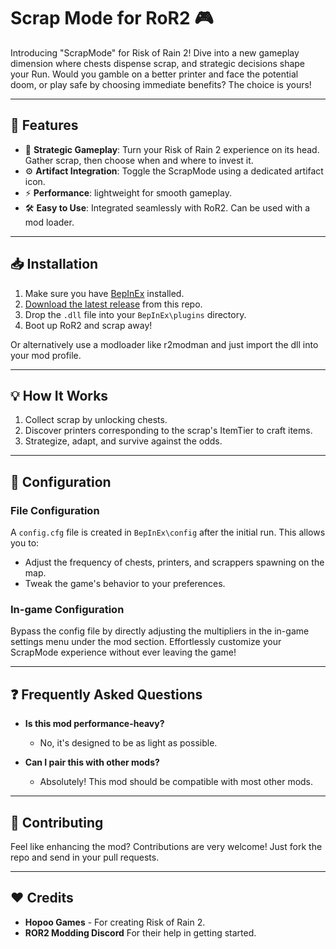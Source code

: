 # Scrap Mode for RoR2 🎮

Introducing "ScrapMode" for Risk of Rain 2! 
Dive into a new gameplay dimension where chests dispense scrap, and strategic decisions shape your Run. 
Would you gamble on a better printer and face the potential doom, or play safe by choosing immediate benefits? 
The choice is yours!

---

## 🌌 Features

- 🧠 **Strategic Gameplay**: Turn your Risk of Rain 2 experience on its head. Gather scrap, then choose when and where to invest it.
- ⚙️ **Artifact Integration**: Toggle the ScrapMode using a dedicated artifact icon.
- ⚡ **Performance**: lightweight for smooth gameplay.
- 🛠️ **Easy to Use**: Integrated seamlessly with RoR2. Can be used with a mod loader.

---

## 📥 Installation

1. Make sure you have [BepInEx](https://github.com/BepInEx/BepInEx) installed.
2. [Download the latest release](#) from this repo.
3. Drop the `.dll` file into your `BepInEx\plugins` directory.
4. Boot up RoR2 and scrap away!

Or alternatively use a modloader like r2modman and just import the dll into your mod profile.

---

## 💡 How It Works

1. Collect scrap by unlocking chests.
2. Discover printers corresponding to the scrap's ItemTier to craft items.
3. Strategize, adapt, and survive against the odds.

---

## 🔧 Configuration

### File Configuration

A `config.cfg` file is created in `BepInEx\config` after the initial run. This allows you to:

- Adjust the frequency of chests, printers, and scrappers spawning on the map.
- Tweak the game's behavior to your preferences.

### In-game Configuration

Bypass the config file by directly adjusting the multipliers in the in-game settings menu under the mod section. Effortlessly customize your ScrapMode experience without ever leaving the game!

---

## ❓ Frequently Asked Questions

- **Is this mod performance-heavy?**
  - No, it's designed to be as light as possible.
  
- **Can I pair this with other mods?**
  - Absolutely! This mod should be compatible with most other mods.

---

## 🤝 Contributing

Feel like enhancing the mod? Contributions are very welcome! Just fork the repo and send in your pull requests.

---

## ❤️ Credits

- **Hopoo Games** - For creating Risk of Rain 2.
- **ROR2 Modding Discord** For their help in getting started. 

